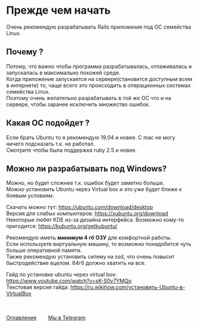 # Прежде чем начать

Очень рекомендую разрабатывать Rails приложения под ОС семейства Linux.

## Почему ?
Потому, что важно чтобы программа разрабатывалась, отлаживалась и запускалась в максимально похожей среде.<br>
Когда приложение запускается на сервере(становится доступным всем в интернете) то, чаще всего это происходить в операционных системах семейства Linux.<br>
Поэтому очень желательно разрабатывать в той же ОС что и на сервере, чтобы заранее исключить множество ошибок.

## Какая ОС подойдет ?
Если брать Ubuntu то я рекомендую 19.04 и новее. С mac не могу ничего подсказать т.к. не работал.<br>
Смотрите чтобы была поддержка ruby 2.5 и новее.

## Можно ли разрабатывать под Windows?
Можно, но будет сложнее т.к. ошибок будет заметно больше.<br>
Можно установить Ubuntu через Virtual box и это уже будет ближе к боевым условиям.<br>

Cкачать можно тут: https://ubuntu.com/download/desktop<br>
Версия для слабых компьютеров: https://xubuntu.org/download<br>
Некоторые любят KDE из-за дизайна интерфейса. Возможно кому-то пригодится: https://kubuntu.org/getkubuntu/<br>

Рекомендую иметь <b>минимум 4 гб ОЗУ</b> для комфортной работы.<br>
Если используете виртуальную машину, то возможно понадобится чуть больше оперативной памяти.<br>
Также рекомендую установить ситему на ssd, что очень повысит быстродействие вцелом. 64гб должно хватить на все.<br>

Гайд по установке ubuntu через virtual box: https://www.youtube.com/watch?v=sK-S0y7YMQo<br>
Текстовая версия гайда: https://ru.wikihow.com/установить-Ubuntu-в-VirtualBox<br><br><br>

[Оглавление](README.md)&nbsp;&nbsp;&nbsp;&nbsp;&nbsp;&nbsp;&nbsp;&nbsp;[Мы в Telegram](https://t.me/LearnRubyForPikabu)
